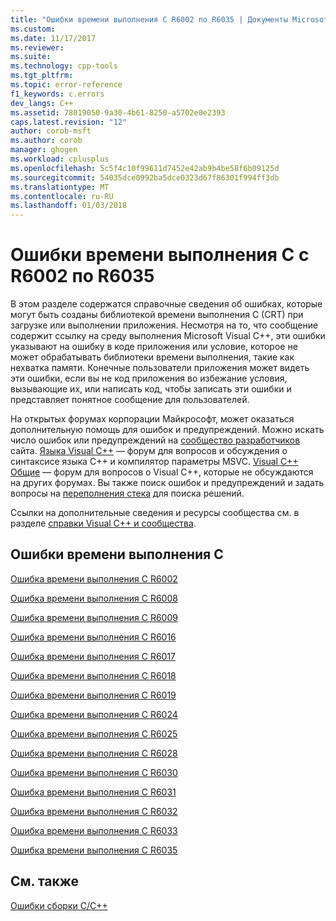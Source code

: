 ```yaml
---
title: "Ошибки времени выполнения C R6002 по R6035 | Документы Microsoft"
ms.custom: 
ms.date: 11/17/2017
ms.reviewer: 
ms.suite: 
ms.technology: cpp-tools
ms.tgt_pltfrm: 
ms.topic: error-reference
f1_keywords: c.errors
dev_langs: C++
ms.assetid: 78019050-9a30-4b61-8250-a5702e0e2393
caps.latest.revision: "12"
author: corob-msft
ms.author: corob
manager: ghogen
ms.workload: cplusplus
ms.openlocfilehash: 5c5f4c10f99611d7452e42ab9b4be58f6b09125d
ms.sourcegitcommit: 54035dce0992ba5dce0323d67f86301f994ff3db
ms.translationtype: MT
ms.contentlocale: ru-RU
ms.lasthandoff: 01/03/2018
---
```

# <a name="c-runtime-errors-r6002-through-r6035"></a>Ошибки времени выполнения C с R6002 по R6035

В этом разделе содержатся справочные сведения об ошибках, которые могут быть созданы библиотекой времени выполнения C (CRT) при загрузке или выполнении приложения. Несмотря на то, что сообщение содержит ссылку на среду выполнения Microsoft Visual C++, эти ошибки указывают на ошибку в коде приложения или условие, которое не может обрабатывать библиотеки времени выполнения, такие как нехватка памяти. Конечные пользователи приложения может видеть эти ошибки, если вы не код приложения во избежание условия, вызывающие их, или написать код, чтобы записать эти ошибки и представляет понятное сообщение для пользователей.

На открытых форумах корпорации Майкрософт, может оказаться дополнительную помощь для ошибок и предупреждений. Можно искать число ошибок или предупреждений на [сообщество разработчиков](https://go.microsoft.com/fwlink/p/?linkid=820594) сайта. [Языка Visual C++](http://go.microsoft.com/fwlink/p/?linkid=158195) — форум для вопросов и обсуждения о синтаксисе языка C++ и компилятор параметры MSVC. [Visual C++ Общие](http://go.microsoft.com/fwlink/p/?linkid=158194) — форум для вопросов о Visual C++, которые не обсуждаются на других форумах. Вы также поиск ошибок и предупреждений и задать вопросы на [переполнения стека](http://stackoverflow.com/) для поиска решений.

Ссылки на дополнительные сведения и ресурсы сообщества см. в разделе [справки Visual C++ и сообщества](../../visual-cpp-help-and-community.md).

## <a name="c-runtime-errors"></a>Ошибки времени выполнения C

[Ошибка времени выполнения C R6002](../../error-messages/tool-errors/c-runtime-error-r6002.md)

[Ошибка времени выполнения C R6008](../../error-messages/tool-errors/c-runtime-error-r6008.md)

[Ошибка времени выполнения C R6009](../../error-messages/tool-errors/c-runtime-error-r6009.md)

[Ошибка времени выполнения C R6016](../../error-messages/tool-errors/c-runtime-error-r6016.md)

[Ошибка времени выполнения C R6017](../../error-messages/tool-errors/c-runtime-error-r6017.md)

[Ошибка времени выполнения C R6018](../../error-messages/tool-errors/c-runtime-error-r6018.md)

[Ошибка времени выполнения C R6019](../../error-messages/tool-errors/c-runtime-error-r6019.md)

[Ошибка времени выполнения C R6024](../../error-messages/tool-errors/c-runtime-error-r6024.md)

[Ошибка времени выполнения C R6025](../../error-messages/tool-errors/c-runtime-error-r6025.md)

[Ошибка времени выполнения C R6028](../../error-messages/tool-errors/c-runtime-error-r6028.md)

[Ошибка времени выполнения C R6030](../../error-messages/tool-errors/c-runtime-error-r6030.md)

[Ошибка времени выполнения C R6031](../../error-messages/tool-errors/c-runtime-error-r6031.md)

[Ошибка времени выполнения C R6032](../../error-messages/tool-errors/c-runtime-error-r6032.md)

[Ошибка времени выполнения C R6033](../../error-messages/tool-errors/c-runtime-error-r6033.md)

[Ошибка времени выполнения C R6035](../../error-messages/tool-errors/c-runtime-error-r6035.md)

## <a name="see-also"></a>См. также

[Ошибки сборки C/C++](../../error-messages/compiler-errors-1/c-cpp-build-errors.md)  
